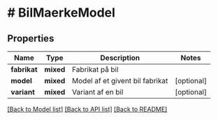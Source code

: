 # # BilMaerkeModel

## Properties

Name | Type | Description | Notes
------------ | ------------- | ------------- | -------------
**fabrikat** | **mixed** | Fabrikat på bil |
**model** | **mixed** | Model af et givent bil fabrikat | [optional]
**variant** | **mixed** | Variant af en bil | [optional]

[[Back to Model list]](../../README.md#models) [[Back to API list]](../../README.md#endpoints) [[Back to README]](../../README.md)
